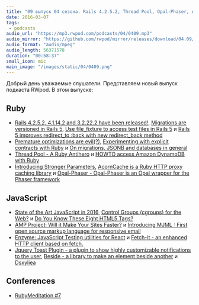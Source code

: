 ```yaml
---
title: "09 выпуск 04 сезона. Rails 4.2.5.2, Thread Pool, Opal-Phaser, AMP Project, MJML, Enzyme, Fetch-it, Dsxyliea и прочее"
date: 2016-03-07
tags:
 - podcasts
audio_url: "https://mp3.rwpod.com/podcasts/04/0409.mp3"
audio_mirror: "https://github.com/rwpod/mirror/releases/download/04.09/0409.mp3"
audio_format: "audio/mpeg"
audio_length: 56371578
duration: "00:58:37"
small_icon: mic
main_image: "/images/static/04/0409.png"
---
```


Добрый день уважаемые слушатели. Представляем новый выпуск подкаста RWpod. В этом выпуске:

## Ruby

 - [Rails 4.2.5.2, 4.1.14.2 and 3.2.22.2 have been released!](http://weblog.rubyonrails.org/2016/2/29/Rails-4-2-5-2-4-1-14-2-3-2-22-2-have-been-released/), [Migrations are versioned in Rails 5](http://blog.bigbinary.com/2016/03/01/migrations-are-versioned-in-rails-5.html), [Use file_fixture to access test files in Rails 5](http://blog.bigbinary.com/2016/03/02/use-file_fixture-to-access-test-files-rails-5.html) и [Rails 5 improves redirect_to :back with new redirect_back method](http://blog.bigbinary.com/2016/02/29/rails-5-improves-redirect_to_back-with-redirect-back.html)
 - [Premature optimizations are evil(?)](https://medium.com/@devlucky/ruby-time-parsing-optimization-524622354201), [Experimenting with explicit contracts with Ruby](http://blog.plataformatec.com.br/2016/02/experimenting-with-explicit-contracts-with-ruby/) и [On migrations, JSONB and databases in general](https://www.amberbit.com/blog/2016/2/28/on-migrations-jsonb-and-databases-in-general/)
 - [Thread Pool - A Ruby Antihero](https://rossta.net/blog/a-ruby-antihero-thread-pool.html) и [HOWTO access Amazon DynamoDB with Ruby](http://readysteadycode.com/howto-access-amazon-dynamodb-with-ruby)
 - [Introducing Stronger Parameters](https://developer.zendesk.com/blog/introducing-stronger-parameters), [AcornCache is a Ruby HTTP proxy caching library](https://github.com/acorncache/acorn-cache) и [Opal-Phaser - Opal-Phaser is an Opal wrapper for the Phaser framework](http://opalphaser.com/)

## JavaScript

 - [State of the Art JavaScript in 2016](https://medium.com/javascript-and-opinions/state-of-the-art-javascript-in-2016-ab67fc68eb0b), [Control Groups (cgroups) for the Web?](https://www.igvita.com/2016/03/01/control-groups-cgroups-for-the-web/) и [Do You Know These Eight HTML5 Tags?](http://www.sitepoint.com/eight-html5-tags-you-might-not-know/)
 - [AMP Project: Will it Make Your Sites Faster?](http://webdesign.tutsplus.com/articles/amp-project-will-it-make-your-sites-faster--cms-25853) и [Introducing MJML : First open source markup language for responsive email](http://webuilddesign.com/introducing-mjml-first-open-source-markup-language-for-responsive-email/)
 - [Enzyme: JavaScript Testing utilities for React](https://medium.com/airbnb-engineering/enzyme-javascript-testing-utilities-for-react-a417e5e5090f) и [Fetch-it - an enhanced HTTP client based on fetch.](https://github.com/tryolabs/fetch-it)
 - [Jquery Toast Plugin - a plugin to show highly customizable notifications to the user](http://kamranahmed.info/toast), [Beside - a library to make an element beside another](http://forsigner.com/beside/) и [Dsxyliea](http://geon.github.io/programming/2016/03/03/dsxyliea)

## Conferences

 - [RubyMeditation #7](http://rubymeditation7.eventbrite.com)

<!--more-->
